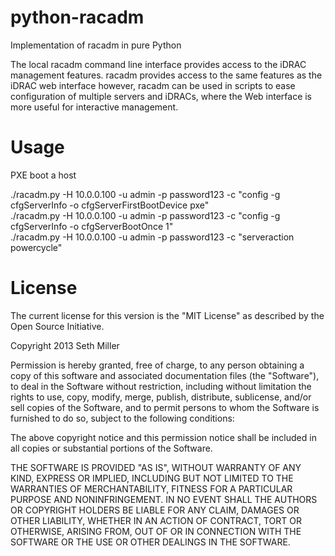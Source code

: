 python-racadm
=============

Implementation of racadm in pure Python

The local racadm command line interface provides access to the iDRAC management features. racadm provides access to the same features as the iDRAC web interface however, racadm can be used in scripts to ease configuration of multiple servers and iDRACs, where the Web interface is more useful for interactive management.

Usage
=============


PXE boot a host

./racadm.py -H 10.0.0.100 -u admin -p password123 -c "config -g cfgServerInfo -o cfgServerFirstBootDevice pxe"   
./racadm.py -H 10.0.0.100 -u admin -p password123 -c "config -g cfgServerInfo -o cfgServerBootOnce 1"   
./racadm.py -H 10.0.0.100 -u admin -p password123 -c "serveraction powercycle"   


License
=============

The current license for this version is the "MIT License" as described by the Open Source Initiative.

Copyright 2013 Seth Miller
	
Permission is hereby granted, free of charge, to any person obtaining a copy
of this software and associated documentation files (the "Software"), to deal
in the Software without restriction, including without limitation the rights
to use, copy, modify, merge, publish, distribute, sublicense, and/or sell
copies of the Software, and to permit persons to whom the Software is
furnished to do so, subject to the following conditions:

The above copyright notice and this permission notice shall be included in
all copies or substantial portions of the Software.

THE SOFTWARE IS PROVIDED "AS IS", WITHOUT WARRANTY OF ANY KIND, EXPRESS OR
IMPLIED, INCLUDING BUT NOT LIMITED TO THE WARRANTIES OF MERCHANTABILITY,
FITNESS FOR A PARTICULAR PURPOSE AND NONINFRINGEMENT. IN NO EVENT SHALL THE
AUTHORS OR COPYRIGHT HOLDERS BE LIABLE FOR ANY CLAIM, DAMAGES OR OTHER
LIABILITY, WHETHER IN AN ACTION OF CONTRACT, TORT OR OTHERWISE, ARISING FROM,
OUT OF OR IN CONNECTION WITH THE SOFTWARE OR THE USE OR OTHER DEALINGS IN
THE SOFTWARE.
